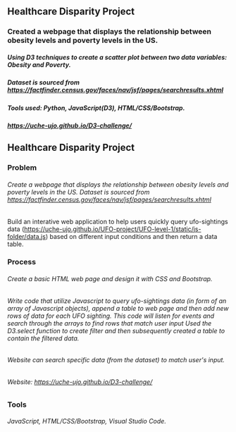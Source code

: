## Healthcare Disparity Project
### Created a webpage that displays the relationship between obesity levels and poverty levels in the US.

##### Using D3 techniques to create a scatter plot between two data variables: Obesity and Poverty. 
##### Dataset is sourced from https://factfinder.census.gov/faces/nav/jsf/pages/searchresults.xhtml
##### Tools used: Python, JavaScript(D3), HTML/CSS/Bootstrap.

##### https://uche-ujo.github.io/D3-challenge/




## Healthcare Disparity Project

### Problem
###### Create a webpage that displays the relationship between obesity levels and poverty levels in the US. Dataset is sourced from https://factfinder.census.gov/faces/nav/jsf/pages/searchresults.xhtml

Build an interative web application to help users quickly query ufo-sightings data (https://uche-ujo.github.io/UFO-project/UFO-level-1/static/js-folder/data.js) based on different input conditions and then return a data table. 

### Process
###### Create a basic HTML web page and design it with CSS and Bootstrap.

###### Write code that utilize Javascript to query ufo-sightings data (in form of an array of Javascript objects), append a table to web page and then add new rows of data for each UFO sighting. This code will listen for events and search through the arrays to find rows that match user input  Used the D3.select function to create filter and then subsequently created a table to contain the filtered data.

###### Website can search specific data (from the dataset) to match user's input.

###### Website: https://uche-ujo.github.io/D3-challenge/







### Tools 
###### JavaScript, HTML/CSS/Bootstrap, Visual Studio Code.

